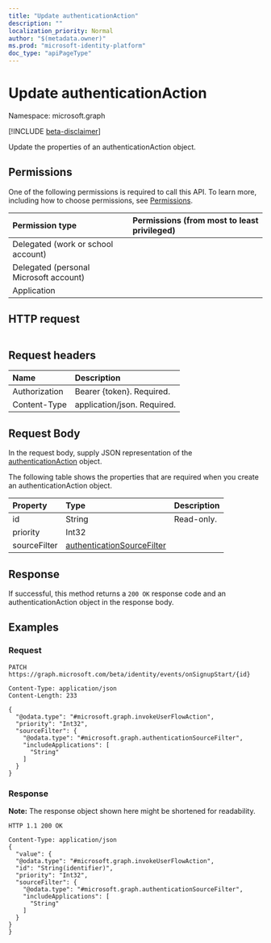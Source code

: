 ```yaml
---
title: "Update authenticationAction"
description: ""
localization_priority: Normal
author: "$(metadata.owner)"
ms.prod: "microsoft-identity-platform"
doc_type: "apiPageType"
---
```


# Update authenticationAction

Namespace: microsoft.graph

[!INCLUDE [beta-disclaimer](../../includes/beta-disclaimer.md)]

Update the properties of an authenticationAction object.

## Permissions

One of the following permissions is required to call this API. To learn more, including how to choose permissions, see [Permissions](/graph/permissions-reference).

| Permission type                        | Permissions (from most to least privileged) |
| :------------------------------------- | :------------------------------------------ |
| Delegated (work or school account)     |                                             |
| Delegated (personal Microsoft account) |                                             |
| Application                            |                                             |

## HTTP request

<!-- {
  "blockType": "ignored"
}
-->

```http

```

## Request headers

| Name          | Description                 |
| :------------ | :-------------------------- |
| Authorization | Bearer {token}. Required.   |
| Content-Type  | application/json. Required. |

## Request Body

In the request body, supply JSON representation of the [authenticationAction](../resources/-authenticationaction.md) object.

<!-- Actions and Functions -->

<!-- CRUD Methods -->

The following table shows the properties that are required when you create an authenticationAction object.

| Property     | Type                                                                     | Description |
| :----------- | :----------------------------------------------------------------------- | :---------- |
| id           | String                                                                   | Read-only.  |
| priority     | Int32                                                                    |             |
| sourceFilter | [authenticationSourceFilter](../resources/authenticationsourcefilter.md) |             |

## Response

If successful, this method returns a `200 OK` response code and an authenticationAction object in the response body.

## Examples

### Request

<!-- {
  "blockType": "request",
  "name": "update_authenticationaction"
}
-->

```http
PATCH https://graph.microsoft.com/beta/identity/events/onSignupStart/{id}

Content-Type: application/json
Content-Length: 233

{
  "@odata.type": "#microsoft.graph.invokeUserFlowAction",
  "priority": "Int32",
  "sourceFilter": {
    "@odata.type": "#microsoft.graph.authenticationSourceFilter",
    "includeApplications": [
      "String"
    ]
  }
}

```

### Response

**Note:** The response object shown here might be shortened for readability.

<!-- {
  "blockType": "response",
  "truncated": true,
  "@odata.type": "Microsoft.Cpim.Api.DataModels.authenticationAction"
}
-->

```http
HTTP 1.1 200 OK

Content-Type: application/json
{
  "value": {
  "@odata.type": "#microsoft.graph.invokeUserFlowAction",
  "id": "String(identifier)",
  "priority": "Int32",
  "sourceFilter": {
    "@odata.type": "#microsoft.graph.authenticationSourceFilter",
    "includeApplications": [
      "String"
    ]
  }
}
}

```
